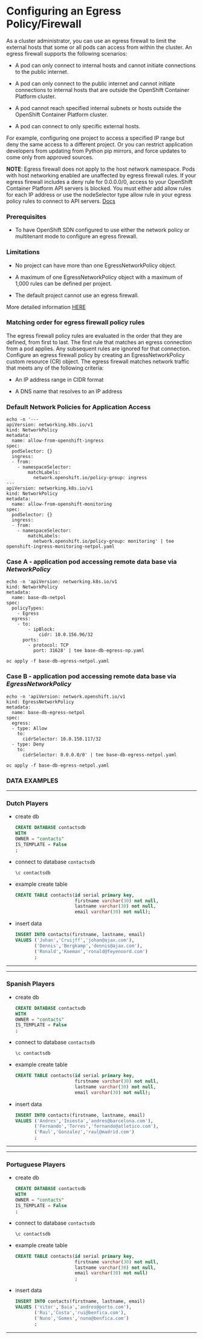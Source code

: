 # Configuring an Egress Policy/Firewall

As a cluster administrator, you can use an egress firewall to limit the external hosts that some or all pods can access from within the cluster. An egress firewall supports the following scenarios:

  - A pod can only connect to internal hosts and cannot initiate connections to the public internet.

  - A pod can only connect to the public internet and cannot initiate connections to internal hosts that are outside the OpenShift Container Platform cluster.

  - A pod cannot reach specified internal subnets or hosts outside the OpenShift Container Platform cluster.

  - A pod can connect to only specific external hosts.

For example, configuring one project to access a specified IP range but deny the same access to a different project. Or you can restrict application developers from updating from Python pip mirrors, and force updates to come only from approved sources.

__NOTE__: 	Egress firewall does not apply to the host network namespace. Pods with host networking enabled are unaffected by egress firewall rules. If your egress firewall includes a deny rule for 0.0.0.0/0, access to your OpenShift Container Platform API servers is blocked. You must either add allow rules for each IP address or use the nodeSelector type allow rule in your egress policy rules to connect to API servers. [Docs](https://docs.openshift.com/container-platform/4.13/networking/openshift_sdn/configuring-egress-firewall.html#nw-egressnetworkpolicy-about_openshift-sdn-egress-firewall)

### Prerequisites

  - To have OpenShift SDN configured to use either the network policy or multitenant mode to configure an egress firewall.

### Limitations

  - No project can have more than one EgressNetworkPolicy object.

  - A maximum of one EgressNetworkPolicy object with a maximum of 1,000 rules can be defined per project.

  - The default project cannot use an egress firewall.

  More detailed information [HERE](https://docs.openshift.com/container-platform/4.13/networking/openshift_sdn/configuring-egress-firewall.html#limitations-of-an-egress-firewall_openshift-sdn-egress-firewall)

### Matching order for egress firewall policy rules

The egress firewall policy rules are evaluated in the order that they are defined, from first to last. The first rule that matches an egress connection from a pod applies. Any subsequent rules are ignored for that connection. Configure an egress firewall policy by creating an EgressNetworkPolicy custom resource (CR) object. The egress firewall matches network traffic that meets any of the following criteria:

  - An IP address range in CIDR format

  - A DNS name that resolves to an IP address


### Default Network Policies for Application Access
  ```shell
  echo -n '---
  apiVersion: networking.k8s.io/v1
  kind: NetworkPolicy
  metadata:
    name: allow-from-openshift-ingress
  spec:
    podSelector: {}
    ingress:
    - from:
      - namespaceSelector:
          matchLabels:
            network.openshift.io/policy-group: ingress
  ---
  apiVersion: networking.k8s.io/v1
  kind: NetworkPolicy
  metadata:
    name: allow-from-openshift-monitoring
  spec:
    podSelector: {}
    ingress:
    - from:
      - namespaceSelector:
          matchLabels:
            network.openshift.io/policy-group: monitoring' | tee openshift-ingress-monitoring-netpol.yaml
  ```


### Case A - application pod accessing remote data base via _NetworkPolicy_
  ```shell
  echo -n 'apiVersion: networking.k8s.io/v1
  kind: NetworkPolicy
  metadata:
    name: base-db-netpol
  spec:
    policyTypes:
      - Egress
    egress:
      - to:
          - ipBlock:
              cidr: 10.0.156.96/32
        ports:
          - protocol: TCP
            port: 31628' | tee base-db-egress-np.yaml
  ```

  ```shell
  oc apply -f base-db-egress-netpol.yaml
  ```

### Case B - application pod accessing remote data base via _EgressNetworkPolicy_
  ```shell
  echo -n 'apiVersion: network.openshift.io/v1
  kind: EgressNetworkPolicy
  metadata:
    name: base-db-egress-netpol
  spec:
    egress: 
    - type: Allow
      to:
        cidrSelector: 10.0.150.117/32
    - type: Deny
      to:
        cidrSelector: 0.0.0.0/0' | tee base-db-egress-netpol.yaml
  ```

  ```shell
  oc apply -f base-db-egress-netpol.yaml
  ```


  ### DATA EXAMPLES

  ---
### Dutch Players

- create db
   ```sql
   CREATE DATABASE contactsdb
   WITH
   OWNER = "contacts"
   IS_TEMPLATE = False
   ;
   ```

- connect to database `contactsdb`
  ```text
  \c contactsdb
  ```

- example create table
  ```sql
  CREATE TABLE contacts(id serial primary key,
                        firstname varchar(30) not null,
                        lastname varchar(30) not null,
                        email varchar(30) not null);
  ```

- insert data
  ```sql
  INSERT INTO contacts(firstname, lastname, email)
  VALUES ('Johan','Cruijff','johan@ajax.com'),
         ('Dennis','Bergkamp','dennis@ajax.com'),
         ('Ronald','Koeman','ronald@feyenoord.com')
         ;
  ```
---

---
### Spanish Players

- create db
   ```sql
   CREATE DATABASE contactsdb
   WITH
   OWNER = "contacts"
   IS_TEMPLATE = False
   ;
   ```

- connect to database `contactsdb`
  ```text
  \c contactsdb
  ```

- example create table
  ```sql
  CREATE TABLE contacts(id serial primary key,
                        firstname varchar(30) not null,
                        lastname varchar(30) not null,
                        email varchar(30) not null);
  ```

- insert data
  ```sql
  INSERT INTO contacts(firstname, lastname, email)
  VALUES ('Andres','Iniesta','andres@barcelona.com'),
         ('Fernando','Torres','fernando@atletico.com'),
         ('Raul','Gonzalez','raul@madrid.com')
         ;
  ```
---

---
### Portuguese Players

- create db
   ```sql
   CREATE DATABASE contactsdb
   WITH
   OWNER = "contacts"
   IS_TEMPLATE = False
   ;
   ```

- connect to database `contactsdb`
  ```text
  \c contactsdb
  ```

- example create table
  ```sql
  CREATE TABLE contacts(id serial primary key,
                        firstname varchar(30) not null,
                        lastname varchar(30) not null,
                        email varchar(30) not null)
                        ;
  ```

- insert data
  ```sql
  INSERT INTO contacts(firstname, lastname, email)
  VALUES ('Vitor','Baia','andres@porto.com'),
         ('Rui','Costa','rui@benfica.com'),
         ('Nuno','Gomes','nuno@benfica.com')
         ;
  ```
---